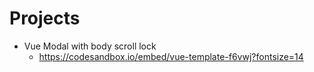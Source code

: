 # Projects
- Vue Modal with body scroll lock
  - https://codesandbox.io/embed/vue-template-f6vwj?fontsize=14
